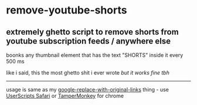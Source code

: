 # remove-youtube-shorts

extremely ghetto script to remove shorts from youtube subscription feeds / anywhere else
---

boonks any thumbnail element that has the text "SHORTS" inside it every 500 ms <br>

like i said, this the most ghetto shit i ever wrote *but it works fine tbh*

---

usage is same as my [google-replace-with-original-links](https://github.com/An-GG/google-replace-with-original-links) thing - use [UserScripts Safari](https://apps.apple.com/us/app/userscripts/id1463298887) or [TamperMonkey](https://www.tampermonkey.net/) for chrome
